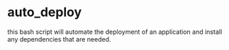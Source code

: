 # auto_deploy

this bash script will automate the deployment of an application and install any dependencies that are needed.
